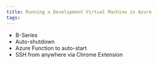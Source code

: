 ```yaml
---
title: Running a Development Virtual Machine in Azure
tags:
---
```


* B-Series
* Auto-shutdown
* Azure Function to auto-start
* SSH from anywhere via Chrome Extension